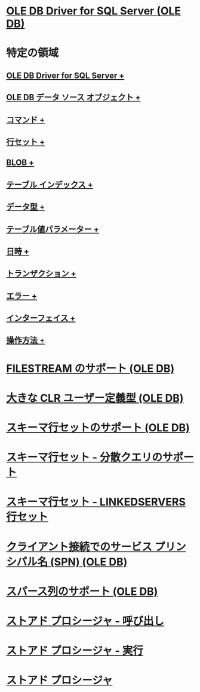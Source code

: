 # [OLE DB Driver for SQL Server (OLE DB)](oledb-driver-for-sql-server-ole-db.md)

# 特定の領域
## [OLE DB Driver for SQL Server +](../../oledb/ole-db-driver/creating-a-oledb-driver-for-sql-server-application.md)
## [OLE DB データ ソース オブジェクト +](../../oledb/ole-db-data-source-objects/data-source-objects-ole-db.md)
## [コマンド +](../../oledb/ole-db-commands/commands.md)
## [行セット +](../../oledb/ole-db-rowsets/rowsets.md)
## [BLOB +](../../oledb/ole-db-blobs/blobs-and-ole-objects.md)
## [テーブル インデックス +](../../oledb/ole-db-tables-indexes/tables-and-indexes.md)
## [データ型 +](../../oledb/ole-db-data-types/data-types-ole-db.md)
## [テーブル値パラメーター +](../../oledb/ole-db-table-valued-parameters/table-valued-parameters-ole-db.md)
## [日時 +](../../oledb/ole-db-date-time/date-and-time-improvements-ole-db.md)
## [トランザクション +](../../oledb/ole-db-transactions/transactions.md)
## [エラー +](../../oledb/ole-db-errors/errors.md)
## [インターフェイス +](../../oledb/ole-db-interfaces/oledb-driver-for-sql-server-ole-db-interfaces.md)
## [操作方法 +](../../oledb/ole-db-how-to/ole-db-how-to-topics.md)

# [FILESTREAM のサポート (OLE DB)](filestream-support-ole-db.md)
# [大きな CLR ユーザー定義型 (OLE DB)](large-clr-user-defined-types-ole-db.md)
# [スキーマ行セットのサポート (OLE DB)](schema-rowset-support-ole-db.md)
# [スキーマ行セット - 分散クエリのサポート](schema-rowsets-distributed-query-support.md)
# [スキーマ行セット - LINKEDSERVERS 行セット](schema-rowsets-linkedservers-rowset.md)
# [クライアント接続でのサービス プリンシパル名 (SPN) (OLE DB)](service-principal-names-spns-in-client-connections-ole-db.md)
# [スパース列のサポート (OLE DB)](sparse-columns-support-ole-db.md)
# [ストアド プロシージャ - 呼び出し](stored-procedures-calling.md)
# [ストアド プロシージャ - 実行](stored-procedures-running.md)
# [ストアド プロシージャ](stored-procedures.md)
